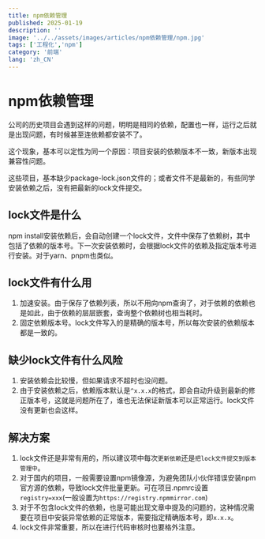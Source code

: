 ```yaml
---
title: npm依赖管理
published: 2025-01-19
description: ''
image: '../../assets/images/articles/npm依赖管理/npm.jpg'
tags: ['工程化','npm']
category: '前端'
lang: 'zh_CN'
---
```

# npm依赖管理

公司的历史项目会遇到这样的问题，明明是相同的依赖，配置也一样，运行之后就是出现问题，有时候甚至连依赖都安装不了。

这个现象，基本可以定性为同一个原因：项目安装的依赖版本不一致，新版本出现兼容性问题。

这些项目，基本缺少package-lock.json文件的；或者文件不是最新的，有些同学安装依赖之后，没有把最新的lock文件提交。

## lock文件是什么
npm install安装依赖后，会自动创建一个lock文件，文件中保存了依赖树，其中包括了依赖的版本号。下一次安装依赖时，会根据lock文件的依赖及指定版本号进行安装。对于yarn、pnpm也类似。


## lock文件有什么用

1. 加速安装。由于保存了依赖列表，所以不用向npm查询了，对于依赖的依赖也是如此，由于依赖的层层嵌套，查询整个依赖树也相当耗时。
2. 固定依赖版本号。lock文件写入的是精确的版本号，所以每次安装的依赖版本都是一致的。

## 缺少lock文件有什么风险

1. 安装依赖会比较慢，但如果请求不超时也没问题。
2. 由于安装依赖之后，依赖版本默认是`^x.x.x`的格式，即会自动升级到最新的修正版本号，这就是问题所在了，谁也无法保证新版本可以正常运行。lock文件没有更新也会这样。


## 解决方案

1. lock文件还是非常有用的，所以建议项中每次`更新依赖`还是`把lock文件提交到版本管理中`。
2. 对于国内的项目，一般需要设置npm镜像源，为避免团队小伙伴错误安装npm官方源的依赖，导致lock文件批量更新。可在项目.npmrc设置
`registry=xxx`(一般设置为`https://registry.npmmirror.com`)
3. 对于不包含lock文件的依赖，也是可能出现文章中提及的问题的，这种情况需要在项目中安装异常依赖的正常版本，需要指定精确版本号，即`x.x.x`。
4. lock文件非常重要，所以在进行代码审核时也要格外注意。
